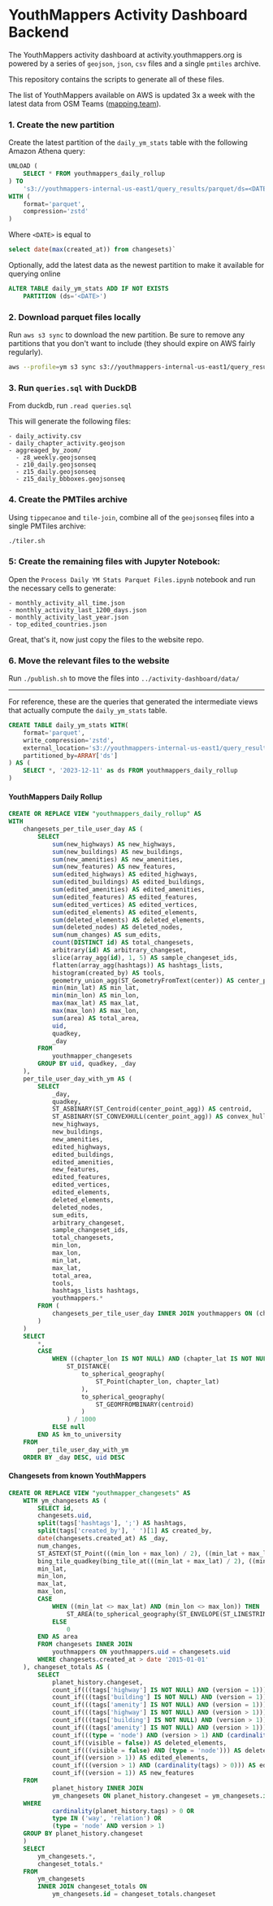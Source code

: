 YouthMappers Activity Dashboard Backend
===

The YouthMappers activity dashboard at activity.youthmappers.org is powered by a series of `geojson`, `json`, `csv` files and a single `pmtiles` archive. 

This repository contains the scripts to generate all of these files. 

The list of YouthMappers available on AWS is updated 3x a week with the latest data from OSM Teams ([mapping.team](https://mapping.team)).

### 1. Create the new partition
Create the latest partition of the `daily_ym_stats` table with the following Amazon Athena query: 

```sql
UNLOAD (
    SELECT * FROM youthmappers_daily_rollup
) TO 
    's3://youthmappers-internal-us-east1/query_results/parquet/ds=<DATE>'
WITH (
    format='parquet',
    compression='zstd'
)
```

Where `<DATE>` is equal to 
```sql
select date(max(created_at)) from changesets)`
```

Optionally, add the latest data as the newest partition to make it available for querying online
```sql
ALTER TABLE daily_ym_stats ADD IF NOT EXISTS 
    PARTITION (ds='<DATE>')
```

### 2. Download parquet files locally
Run `aws s3 sync` to download the new partition. Be sure to remove any partitions that you don't want to include (they should expire on AWS fairly regularly).
```bash
aws --profile=ym s3 sync s3://youthmappers-internal-us-east1/query_results/parquet/ parquet/
```

### 3. Run `queries.sql` with DuckDB
From duckdb, run `.read queries.sql`

This will generate the following files: 
```
- daily_activity.csv
- daily_chapter_activity.geojson
- aggreaged_by_zoom/
  - z8_weekly.geojsonseq
  - z10_daily.geojsonseq
  - z15_daily.geojsonseq
  - z15_daily_bbboxes.geojsonseq
```

### 4. Create the PMTiles archive
Using `tippecanoe` and `tile-join`, combine all of the `geojsonseq` files into a single PMTiles archive:

```bash
./tiler.sh
```

### 5: Create the remaining files with Jupyter Notebook:
Open the `Process Daily YM Stats Parquet Files.ipynb` notebook and run the necessary cells to generate: 

```
- monthly_activity_all_time.json
- monthly_activity_last_1200_days.json
- monthly_activity_last_year.json
- top_edited_countries.json
```

Great, that's it, now just copy the files to the website repo.

### 6. Move the relevant files to the website
Run `./publish.sh` to move the files into `../activity-dashboard/data/`


---
For reference, these are the queries that generated the intermediate views that actually compute the `daily_ym_stats` table.

```sql
CREATE TABLE daily_ym_stats WITH(
    format='parquet',
    write_compression='zstd',
    external_location='s3://youthmappers-internal-us-east1/query_results/parquet/',
    partitioned_by=ARRAY['ds']
) AS (
    SELECT *, '2023-12-11' as ds FROM youthmappers_daily_rollup
)
```

#### YouthMappers Daily Rollup
```sql
CREATE OR REPLACE VIEW "youthmappers_daily_rollup" AS 
WITH
    changesets_per_tile_user_day AS (
        SELECT 
            sum(new_highways) AS new_highways, 
            sum(new_buildings) AS new_buildings, 
            sum(new_amenities) AS new_amenities, 
            sum(new_features) AS new_features, 
            sum(edited_highways) AS edited_highways, 
            sum(edited_buildings) AS edited_buildings,
            sum(edited_amenities) AS edited_amenities,
            sum(edited_features) AS edited_features,
            sum(edited_vertices) AS edited_vertices,
            sum(edited_elements) AS edited_elements,
            sum(deleted_elements) AS deleted_elements,
            sum(deleted_nodes) AS deleted_nodes,
            sum(num_changes) AS sum_edits,
            count(DISTINCT id) AS total_changesets,
            arbitrary(id) AS arbitrary_changeset,
            slice(array_agg(id), 1, 5) AS sample_changeset_ids,
            flatten(array_agg(hashtags)) AS hashtags_lists,
            histogram(created_by) AS tools,
            geometry_union_agg(ST_GeometryFromText(center)) AS center_point_agg,
            min(min_lat) AS min_lat,
            min(min_lon) AS min_lon,
            max(max_lat) AS max_lat,
            max(max_lon) AS max_lon,
            sum(area) AS total_area,
            uid,
            quadkey,
            _day
        FROM
            youthmapper_changesets
        GROUP BY uid, quadkey, _day
    ), 
    per_tile_user_day_with_ym AS (
        SELECT
            _day, 
            quadkey, 
            ST_ASBINARY(ST_Centroid(center_point_agg)) AS centroid, 
            ST_ASBINARY(ST_CONVEXHULL(center_point_agg)) AS convex_hull, 
            new_highways, 
            new_buildings, 
            new_amenities, 
            edited_highways, 
            edited_buildings, 
            edited_amenities, 
            new_features, 
            edited_features, 
            edited_vertices, 
            edited_elements, 
            deleted_elements, 
            deleted_nodes, 
            sum_edits, 
            arbitrary_changeset, 
            sample_changeset_ids, 
            total_changesets, 
            min_lon, 
            max_lon, 
            min_lat, 
            max_lat, 
            total_area, 
            tools, 
            hashtags_lists hashtags, 
            youthmappers.*
        FROM (
            changesets_per_tile_user_day INNER JOIN youthmappers ON (changesets_per_tile_user_day.uid = youthmappers.uid)
        )
    )
    SELECT
        *, 
        CASE
            WHEN ((chapter_lon IS NOT NULL) AND (chapter_lat IS NOT NULL)) THEN 
                ST_DISTANCE(
                    to_spherical_geography(
                        ST_Point(chapter_lon, chapter_lat)
                    ), 
                    to_spherical_geography(
                        ST_GEOMFROMBINARY(centroid)
                    )
                ) / 1000
            ELSE null 
        END AS km_to_university
    FROM
        per_tile_user_day_with_ym
    ORDER BY _day DESC, uid DESC
```

#### Changesets from known YouthMappers

```sql
CREATE OR REPLACE VIEW "youthmapper_changesets" AS
    WITH ym_changesets AS (
        SELECT id, 
        changesets.uid, 
        split(tags['hashtags'], ';') AS hashtags, 
        split(tags['created_by'], ' ')[1] AS created_by, 
        date(changesets.created_at) AS _day, 
        num_changes, 
        ST_ASTEXT(ST_Point(((min_lon + max_lon) / 2), ((min_lat + max_lat) / 2))) AS center, 
        bing_tile_quadkey(bing_tile_at(((min_lat + max_lat) / 2), ((min_lon + max_lon) / 2), 15)) AS quadkey, 
        min_lat, 
        min_lon, 
        max_lat, 
        max_lon, 
        CASE 
            WHEN ((min_lat <> max_lat) AND (min_lon <> max_lon)) THEN 
                ST_AREA(to_spherical_geography(ST_ENVELOPE(ST_LINESTRING(ARRAY[ST_Point(min_lon, min_lat),ST_Point(max_lon, max_lat)])))) 
            ELSE 
                0 
        END AS area
        FROM changesets INNER JOIN 
            youthmappers ON youthmappers.uid = changesets.uid
        WHERE changesets.created_at > date '2015-01-01'
    ), changeset_totals AS (
        SELECT
            planet_history.changeset, 
            count_if(((tags['highway'] IS NOT NULL) AND (version = 1))) AS new_highways, 
            count_if(((tags['building'] IS NOT NULL) AND (version = 1))) AS new_buildings, 
            count_if(((tags['amenity'] IS NOT NULL) AND (version = 1))) AS new_amenities, 
            count_if(((tags['highway'] IS NOT NULL) AND (version > 1))) AS edited_highways, 
            count_if(((tags['building'] IS NOT NULL) AND (version > 1))) AS edited_buildings, 
            count_if(((tags['amenity'] IS NOT NULL) AND (version > 1))) AS edited_amenities, 
            count_if(((type = 'node') AND (version > 1) AND (cardinality(tags) = 0) AND (visible = true))) AS edited_vertices, 
            count_if((visible = false)) AS deleted_elements, 
            count_if(((visible = false) AND (type = 'node'))) AS deleted_nodes, 
            count_if((version > 1)) AS edited_elements, 
            count_if(((version > 1) AND (cardinality(tags) > 0))) AS edited_features, 
            count_if((version = 1)) AS new_features
    FROM
            planet_history INNER JOIN 
            ym_changesets ON planet_history.changeset = ym_changesets.id
    WHERE 
            cardinality(planet_history.tags) > 0 OR 
            type IN ('way', 'relation') OR 
            (type = 'node' AND version > 1)
    GROUP BY planet_history.changeset
    )
    SELECT
        ym_changesets.*, 
        changeset_totals.*
    FROM
        ym_changesets
        INNER JOIN changeset_totals ON 
            ym_changesets.id = changeset_totals.changeset
```